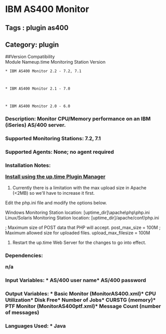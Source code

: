 # IBM AS400 Monitor
## Tags : plugin   as400  

## Category: plugin

##Version Compatibility<br/>Module Name</th><th>up.time Monitoring Station Version</th>


  
    * IBM AS400 Monitor 2.2 - 7.2, 7.1
  

  
    * IBM AS400 Monitor 2.1 - 7.0
  

  
    * IBM AS400 Monitor 2.0 - 6.0
  


### Description: Monitor CPU/Memory performance on an IBM (iSeries) AS/400 server.

### Supported Monitoring Stations: 7.2, 7.1
### Supported Agents: None; no agent required
### Installation Notes: <p><a href="https://github.com/uptimesoftware/uptime-plugin-manager">Install using the up.time Plugin Manager</a>
1. Currently there is a limitation with the max upload size in Apache (&lt;2MB) so we'll have to increase it first.</p>

<p>Edit the php.ini file and modify the options below.</p>

<p>Windows Monitoring Station location: [uptime_dir]\apache\php\php.ini
Linux/Solaris Monitoring Station location: [uptime_dir]/apache/conf/php.ini</p>

<p>; Maximum size of POST data that PHP will accept.
post_max_size = 100M
; Maximum allowed size for uploaded files.
upload_max_filesize = 100M</p>

<ol>
<li>Restart the up.time Web Server for the changes to go into effect.</li>
</ol>


### Dependencies: <p>n/a</p>

### Input Variables: * AS/400 user name* AS/400 password
### Output Variables: * Basic Monitor (MonitorAS400.xml)* CPU Utilization* Disk Free* Number of Jobs* CURSTG (memory)* PTF Monitor (MonitorAS400ptf.xml)* Message Count (number of messages)
### Languages Used: * Java

